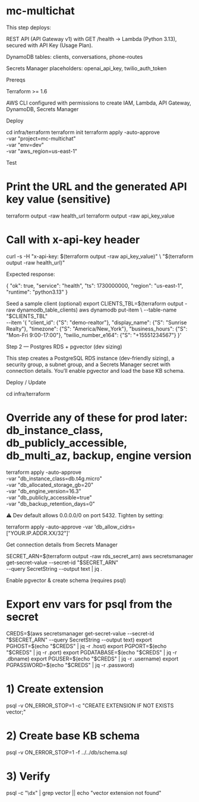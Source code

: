 # mc-multichat
This step deploys:

REST API (API Gateway v1) with GET /health → Lambda (Python 3.13), secured with API Key (Usage Plan).

DynamoDB tables: clients, conversations, phone-routes

Secrets Manager placeholders: openai_api_key, twilio_auth_token

Prereqs

Terraform >= 1.6

AWS CLI configured with permissions to create IAM, Lambda, API Gateway, DynamoDB, Secrets Manager

Deploy

cd infra/terraform
terraform init
terraform apply -auto-approve \
  -var "project=mc-multichat" \
  -var "env=dev" \
  -var "aws_region=us-east-1"

Test

# Print the URL and the generated API key value (sensitive)
terraform output -raw health_url
terraform output -raw api_key_value

# Call with x-api-key header
curl -s -H "x-api-key: $(terraform output -raw api_key_value)" \
  "$(terraform output -raw health_url)"

Expected response:

{
  "ok": true,
  "service": "health",
  "ts": 1730000000,
  "region": "us-east-1",
  "runtime": "python3.13"
}

Seed a sample client (optional)
export CLIENTS_TBL=$(terraform output -raw dynamodb_table_clients)
aws dynamodb put-item \
  --table-name "$CLIENTS_TBL" \
  --item '{
    "client_id": {"S": "demo-realtor"},
    "display_name": {"S": "Sunrise Realty"},
    "timezone": {"S": "America/New_York"},
    "business_hours": {"S": "Mon-Fri 9:00-17:00"},
    "twilio_number_e164": {"S": "+15551234567"}
  }'


Step 2 — Postgres RDS + pgvector (dev sizing)

This step creates a PostgreSQL RDS instance (dev-friendly sizing), a security group, a subnet group, and a Secrets Manager secret with connection details. You’ll enable pgvector and load the base KB schema.

Deploy / Update

cd infra/terraform
# Override any of these for prod later: db_instance_class, db_publicly_accessible, db_multi_az, backup, engine version
terraform apply -auto-approve \
  -var "db_instance_class=db.t4g.micro" \
  -var "db_allocated_storage_gb=20" \
  -var "db_engine_version=16.3" \
  -var "db_publicly_accessible=true" \
  -var "db_backup_retention_days=0"

⚠️ Dev default allows 0.0.0.0/0 on port 5432. Tighten by setting:

terraform apply -auto-approve -var 'db_allow_cidrs=["YOUR.IP.ADDR.XX/32"]'

Get connection details from Secrets Manager

SECRET_ARN=$(terraform output -raw rds_secret_arn)
aws secretsmanager get-secret-value --secret-id "$SECRET_ARN" \
  --query SecretString --output text | jq .

Enable pgvector & create schema (requires psql)

# Export env vars for psql from the secret
CREDS=$(aws secretsmanager get-secret-value --secret-id "$SECRET_ARN" --query SecretString --output text)
export PGHOST=$(echo "$CREDS" | jq -r .host)
export PGPORT=$(echo "$CREDS" | jq -r .port)
export PGDATABASE=$(echo "$CREDS" | jq -r .dbname)
export PGUSER=$(echo "$CREDS" | jq -r .username)
export PGPASSWORD=$(echo "$CREDS" | jq -r .password)

# 1) Create extension
psql -v ON_ERROR_STOP=1 -c "CREATE EXTENSION IF NOT EXISTS vector;"

# 2) Create base KB schema
psql -v ON_ERROR_STOP=1 -f ../../db/schema.sql

# 3) Verify
psql -c "\dx" | grep vector || echo "vector extension not found"

